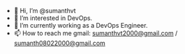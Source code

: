 - 👋 Hi, I’m @sumanthvt
- 👀 I’m interested in DevOps.
- 🌱 I’m currently working as a DevOps Engineer.
- 📫 How to reach me gmail: sumanthvt2000@gmail.com / sumanth08022000@gmail.com

<!---
sumanthvt/sumanthvt is a ✨ special ✨ repository because its `README.md` (this file) appears on your GitHub profile.
You can click the Preview link to take a look at your changes.
--->
